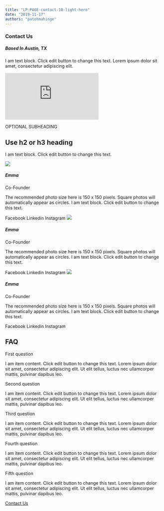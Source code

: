 ```yaml
---
title: "LP-PAGE-contact-10-light-hero"
date: "2019-11-17"
authors: "patohmahinge"
---
```


### Contact Us

##### Based In Austin, TX

I am text block. Click edit button to change this text. Lorem ipsum dolor sit amet, consectetur adipiscing elit.

<iframe frameborder="0" scrolling="no" marginheight="0" marginwidth="0" src="https://maps.google.com/maps?q=Austin%20Tex&amp;t=m&amp;z=15&amp;output=embed&amp;iwloc=near" aria-label="Austin Tex"></iframe>

OPTIONAL SUBHEADING

## Use h2 or h3 heading

I am text block. Click edit button to change this text.

![](images/placeholder-300x300-150x150.jpg)

##### Emma

Co-Founder

The recommended photo size here is 150 x 150 pixels. Square photos will automatically appear as circles. I am text block. Click edit button to change this text.

Facebook Linkedin Instagram ![](images/placeholder-300x300-150x150.jpg)

##### Emma

Co-Founder

The recommended photo size here is 150 x 150 pixels. Square photos will automatically appear as circles. I am text block. Click edit button to change this text.

Facebook Linkedin Instagram ![](images/placeholder-300x300-150x150.jpg)

##### Emma

Co-Founder

The recommended photo size here is 150 x 150 pixels. Square photos will automatically appear as circles. I am text block. Click edit button to change this text.

Facebook Linkedin Instagram

## FAQ

First question

I am item content. Click edit button to change this text. Lorem ipsum dolor sit amet, consectetur adipiscing elit. Ut elit tellus, luctus nec ullamcorper mattis, pulvinar dapibus leo.

Second question

I am item content. Click edit button to change this text. Lorem ipsum dolor sit amet, consectetur adipiscing elit. Ut elit tellus, luctus nec ullamcorper mattis, pulvinar dapibus leo.

Third question

I am item content. Click edit button to change this text. Lorem ipsum dolor sit amet, consectetur adipiscing elit. Ut elit tellus, luctus nec ullamcorper mattis, pulvinar dapibus leo.

Fourth question

I am item content. Click edit button to change this text. Lorem ipsum dolor sit amet, consectetur adipiscing elit. Ut elit tellus, luctus nec ullamcorper mattis, pulvinar dapibus leo.

Fifth question

I am item content. Click edit button to change this text. Lorem ipsum dolor sit amet, consectetur adipiscing elit. Ut elit tellus, luctus nec ullamcorper mattis, pulvinar dapibus leo.

[Contact Us](#)
